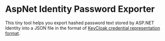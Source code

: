 

AspNet Identity Password Exporter
========

This tiny tool helps you export hashed password text stored by ASP.NET Identity into a JSON file in the format of [KeyCloak credential representation format](https://github.com/keycloak/keycloak/blob/master/testsuite/integration-arquillian/tests/base/src/test/resources/keycloak-add-user.json).


